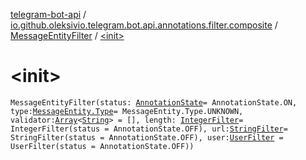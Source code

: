 [telegram-bot-api](../../index.md) / [io.github.oleksivio.telegram.bot.api.annotations.filter.composite](../index.md) / [MessageEntityFilter](index.md) / [&lt;init&gt;](./-init-.md)

# &lt;init&gt;

`MessageEntityFilter(status: `[`AnnotationState`](../../io.github.oleksivio.telegram.bot.api.model.annotation/-annotation-state/index.md)` = AnnotationState.ON, type: `[`MessageEntity.Type`](../../io.github.oleksivio.telegram.bot.api.model.objects.std/-message-entity/-type/index.md)` = MessageEntity.Type.UNKNOWN, validator: `[`Array`](https://kotlinlang.org/api/latest/jvm/stdlib/kotlin/-array/index.html)`<`[`String`](https://kotlinlang.org/api/latest/jvm/stdlib/kotlin/-string/index.html)`> = [], length: `[`IntegerFilter`](../../io.github.oleksivio.telegram.bot.api.annotations.filter.primitive/-integer-filter/index.md)` = IntegerFilter(status = AnnotationState.OFF), url: `[`StringFilter`](../../io.github.oleksivio.telegram.bot.api.annotations.filter.primitive/-string-filter/index.md)` = StringFilter(status = AnnotationState.OFF), user: `[`UserFilter`](../-user-filter/index.md)` = UserFilter(status = AnnotationState.OFF))`